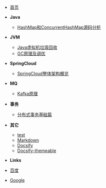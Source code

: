 - [首页](/)

- **Java**
    - [HashMap和ConcurrentHashMap源码分析](/java/HashMap和ConcurrentHashMap源码分析.md)

- **JVM**
    - [Java虚拟机垃圾回收](/jvm/Java虚拟机垃圾回收.md)
    - [GC原理及调优](/jvm/GC原理及调优.md)

- **SpringCloud**
    - [SpringCloud整体架构概览](/spring-cloud/SpringCloud整体架构概览.md)

- **MQ**
    - [Kafka原理](/mq/Kafka原理.md)

- **事务**
    - [分布式事务基础篇](/tx/分布式事务基础篇.md)

- **其它**
    - [test](/others/test.md)
    - [Markdown](/others/markdown.md)
    - [Docsify](https://docsify.js.org/#/zh-cn/)
    - [Docsify-themeable](https://jhildenbiddle.github.io/docsify-themeable/)
    
    
- **Links**
- [百度](https://baidu.com)
- [Google](https://google.com)
